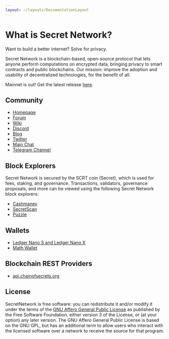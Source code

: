 ```yaml
---
layout: ~/layouts/DocumentationLayout
---
```


# What is Secret Network?

Want to build a better internet? Solve for privacy.

Secret Network is a blockchain-based, open-source protocol that lets anyone perform computations on encrypted data,
bringing privacy to smart contracts and public blockchains.
Our mission: improve the adoption and usability of decentralized technologies, for the benefit of all.

Mainnet is out! Get the latest release [here](https://github.com/enigmampc/SecretNetwork/releases/latest).

## Community

- [Homepage](https://scrt.network)
- [Forum](https://forum.scrt.network)
- [Wiki](https://learn.scrt.network)
- [Discord](https://discord.com/invite/SJK32GY)
- [Blog](https://blog.scrt.network)
- [Twitter](https://twitter.com/SecretNetwork)
- [Main Chat](https://chat.scrt.network/channel/general)
- [Telegram Channel](https://t.me/SCRTnetwork)

## Block Explorers

Secret Network is secured by the SCRT coin (Secret), which is used for fees, staking, and governance.
Transactions, validators, governance proposals, and more can be viewed using the following Secret Network block explorers:

* [Cashmaney](https://explorer.cashmaney.com)
* [SecretScan](https://secretscan.io)
* [Puzzle](https://puzzle.report/secret/chains/secret-1)

## Wallets

* [Ledger Nano S and Ledger Nano X](/ledger-nano-s.html)
* [Math Wallet](https://mathwallet.org/web/enigma)

## Blockchain REST Providers

* [api.chainofsecrets.org](https://api.chainofsecrets.org)

## License

SecretNetwork is free software: you can redistribute it and/or modify it under the terms of the [GNU Affero General Public License](LICENSE) as published by the Free Software Foundation, either version 3 of the License, or (at your option) any later version. The GNU Affero General Public License is based on the GNU GPL, but has an additional term to allow users who interact with the licensed software over a network to receive the source for that program.
